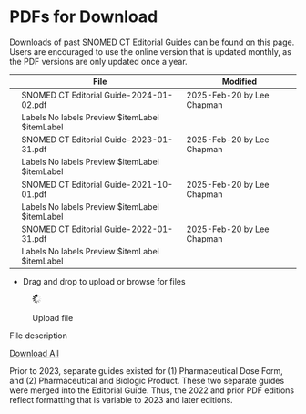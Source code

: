 # PDFs for Download

Downloads of past SNOMED CT Editorial Guides can be found on this page. Users are encouraged to use the online version that is updated monthly, as the PDF versions are only updated once a year. 

|   | File | Modified |
|---|---|---|
|   | SNOMED CT Editorial Guide-2024-01-02.pdf | 2025-Feb-20 by Lee Chapman |
|   | Labels No labels Preview $itemLabel $itemLabel |   |
|   | SNOMED CT Editorial Guide-2023-01-31.pdf | 2025-Feb-20 by Lee Chapman |
|   | Labels No labels Preview $itemLabel $itemLabel |   |
|   | SNOMED CT Editorial Guide-2021-10-01.pdf | 2025-Feb-20 by Lee Chapman |
|   | Labels No labels Preview $itemLabel $itemLabel |   |
|   | SNOMED CT Editorial Guide-2022-01-31.pdf | 2025-Feb-20 by Lee Chapman |
|   | Labels No labels Preview $itemLabel $itemLabel |   |

* Drag and drop to upload or browse for files

<figure><img src="images/wait.gif" alt="" title=""><figcaption><p>Upload file</p></figcaption></figure>

File description

[Download All](/pages/downloadallattachments.action?pageId=179932149 "Download all the latest versions of attachments on this page as single zip file.")

Prior to 2023, separate guides existed for (1) Pharmaceutical Dose Form, and (2) Pharmaceutical and Biologic Product. These two separate guides were merged into the Editorial Guide. Thus, the 2022 and prior PDF editions reflect formatting that is variable to 2023 and later editions. 

  

